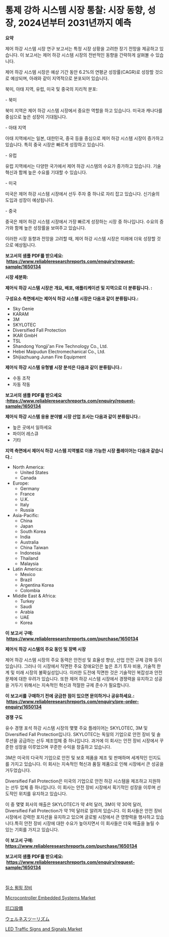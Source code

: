<p><h1>통제 강하 시스템 시장 통찰: 시장 동향, 성장, 2024년부터 2031년까지 예측</h1></p><p><strong>요약</strong></p>
<p><p>제어 하강 시스템 시장 연구 보고서는 특정 시장 상황을 고려한 장기 전망을 제공하고 있습니다. 이 보고서는 제어 하강 시스템 시장의 전반적인 동향을 간략하게 살펴볼 수 있습니다. </p><p>제어 하강 시스템 시장은 예상 기간 동안 6.2%의 연평균 성장률(CAGR)로 성장할 것으로 예상되며, 아래와 같이 지역적으로 분포되어 있습니다.</p><p>북미, 아태 지역, 유럽, 미국 및 중국의 지리적 분포:</p><p>- 북미</p><p>북미 지역은 제어 하강 시스템 시장에서 중요한 역할을 하고 있습니다. 미국과 캐나다를 중심으로 높은 성장이 기대됩니다.</p><p>- 아태 지역</p><p>아태 지역에서는 일본, 대한민국, 중국 등을 중심으로 제어 하강 시스템 시장이 증가하고 있습니다. 특히 중국 시장은 빠르게 성장하고 있습니다.</p><p>- 유럽</p><p>유럽 지역에서는 다양한 국가에서 제어 하강 시스템의 수요가 증가하고 있습니다. 기술 혁신과 함께 높은 수요를 기대할 수 있습니다.</p><p>- 미국</p><p>미국은 제어 하강 시스템 시장에서 선두 주자 중 하나로 자리 잡고 있습니다. 신기술의 도입과 성장이 예상됩니다.</p><p>- 중국</p><p>중국은 제어 하강 시스템 시장에서 가장 빠르게 성장하는 시장 중 하나입니다. 수요의 증가와 함께 높은 성장률을 보여주고 있습니다.</p><p>이러한 시장 동향과 전망을 고려할 때, 제어 하강 시스템 시장은 미래에 더욱 성장할 것으로 예상됩니다.</p></p>
<p><strong>보고서의 샘플 PDF를 받으세요: &nbsp;<a href="https://www.reliableresearchreports.com/enquiry/request-sample/1650134">https://www.reliableresearchreports.com/enquiry/request-sample/1650134</a></strong></p>
<p><strong>시장 세분화:</strong></p>
<p><strong> 제어식 하강 시스템 시장은 개요, 배포, 애플리케이션 및 지역으로 더 분류됩니다. :</strong></p>
<p><strong>구성요소 측면에서는 제어식 하강 시스템 시장은 다음과 같이 분류됩니다.:</strong></p>
<p><ul><li>Sky Genie</li><li>KARAM</li><li>3M</li><li>SKYLOTEC</li><li>Diversified Fall Protection</li><li>IKAR GmbH</li><li>TSL</li><li>Shandong Yongji'an Fire Technology Co., Ltd.</li><li>Hebei Maipudun Electromechanical Co., Ltd.</li><li>Shijiazhuang Junan Fire Equipment</li></ul></p>
<p><strong> 제어식 하강 시스템 유형별 시장 분석은 다음과 같이 분류됩니다.:</strong></p>
<p><ul><li>수동 조작</li><li>자동 작동</li></ul></p>
<p><strong>보고서의 샘플 PDF를 받으세요 :<a href="https://www.reliableresearchreports.com/enquiry/request-sample/1650134">https://www.reliableresearchreports.com/enquiry/request-sample/1650134</a></strong></p>
<p><strong> 제어식 하강 시스템 응용 분야별 시장 산업 조사는 다음과 같이 분류됩니다.:</strong></p>
<p><ul><li>높은 곳에서 일하세요</li><li>파이어 레스큐</li><li>기타</li></ul></p>
<p><strong>지역 측면에서 제어식 하강 시스템 지역별로 이용 가능한 시장 플레이어는 다음과 같습니다.:</strong></p>
<p><ul>
    <li>
        North America:
        <ul>
            <li>United States</li>
            <li>Canada</li>
        </ul>
    </li>
    <li>
        Europe:
        <ul>
            <li>Germany</li>
            <li>France</li>
            <li>U.K.</li>
            <li>Italy</li>
            <li>Russia</li>
        </ul>
    </li>
    <li>
        Asia-Pacific:
        <ul>
            <li>China</li>
            <li>Japan</li>
            <li>South Korea</li>
            <li>India</li>
            <li>Australia</li>
            <li>China Taiwan</li>
            <li>Indonesia</li>
            <li>Thailand</li>
            <li>Malaysia</li>
        </ul>
    </li>
    <li>
        Latin America:
        <ul>
            <li>Mexico</li>
            <li>Brazil</li>
            <li>Argentina Korea</li>
            <li>Colombia</li>
        </ul>
    </li>
    <li>
        Middle East & Africa:
        <ul>
            <li>Turkey</li>
            <li>Saudi</li>
            <li>Arabia</li>
            <li>UAE</li>
            <li>Korea</li>
        </ul>
    </li>
    </ul></p>
<p><strong>이 보고서 구매: &nbsp;<a href="https://www.reliableresearchreports.com/purchase/1650134">https://www.reliableresearchreports.com/purchase/1650134</a></strong></p>
<p><strong>제어식 하강 시스템의 주요 동인 및 장벽 시장</strong></p>
<p><p>제어 하강 시스템 시장의 주요 동력은 안전성 및 효율성 향상, 산업 안전 규제 강화 등이 있습니다. 그러나 이 시장에서 직면한 주요 장애요인은 높은 초기 투자 비용, 기술적 한계 및 미래 시장의 불확실성입니다. 이러한 도전에 직면한 것은 기술적인 복잡성과 안전 문제에 대한 우려가 있습니다. 또한 제어 하강 시스템 시장에서 경쟁력을 유지하고 성공을 거두기 위해서는 지속적인 혁신과 적절한 규제 준수가 필요합니다.</p></p>
<p><strong>이 보고서를 구매하기 전에 궁금한 점이 있으면 문의하거나 공유하세요.: &nbsp;<a href="https://www.reliableresearchreports.com/enquiry/pre-order-enquiry/1650134">https://www.reliableresearchreports.com/enquiry/pre-order-enquiry/1650134</a></strong></p>
<p><strong>경쟁 구도</strong></p>
<p><p>유수 경쟁 포석 하강 시스템 시장의 몇몇 주요 플레이어는 SKYLOTEC, 3M 및 Diversified Fall Protection입니다. SKYLOTEC는 독일의 기업으로 안전 장비 및 솔루션을 공급하는 선두 제조업체 중 하나입니다. 과거에 이 회사는 안전 장비 시장에서 꾸준한 성장을 이루었으며 꾸준한 수익을 창출하고 있습니다.</p><p>3M은 미국의 다국적 기업으로 안전 및 보호 제품을 제조 및 판매하며 세계적인 인지도를 가지고 있습니다. 이 회사는 지속적인 혁신과 품질 제품으로 인해 시장에서 큰 성공을 거두었습니다.</p><p>Diversified Fall Protection은 미국의 기업으로 안전 하강 시스템을 제조하고 지원하는 선두 업체 중 하나입니다. 이 회사는 안전 장비 시장에서 획기적인 성장을 이루며 선도적인 위치를 유지하고 있습니다.</p><p>이 중 몇몇 회사의 매출은 SKYLOTEC가 약 4억 달러, 3M이 약 30억 달러, Diversified Fall Protection가 약 1억 달러로 알려져 있습니다. 이 회사들은 안전 장비 시장에서 강력한 포지션을 유지하고 있으며 글로벌 시장에서 큰 영향력을 행사하고 있습니다.특히 안전 장비 시장에 대한 수요가 높아지면서 이 회사들은 더욱 매출을 늘릴 수 있는 기회를 가지고 있습니다.</p></p>
<p><strong>이 보고서 구매: &nbsp; <a href="https://www.reliableresearchreports.com/purchase/1650134">https://www.reliableresearchreports.com/purchase/1650134</a></strong></p>
<p><strong>보고서의 샘플 PDF를 받으세요: &nbsp;<a href="https://www.reliableresearchreports.com/enquiry/request-sample/1650134">https://www.reliableresearchreports.com/enquiry/request-sample/1650134</a></strong><strong></strong></p>
<p>&nbsp;</p>
<p><p><a href="https://github.com/hxzi07639916/Market-Research-Report-List-1/blob/main/72905469925.md">질소 펌핑 장비</a></p><p><a href="https://github.com/Paul14Anderson63/Market-Research-Report-List-3/blob/main/microcontroller-embedded-systems-market.md">Microcontroller Embedded Systems Market</a></p><p><a href="https://github.com/ihabdkwlxs948/Market-Research-Report-List-1/blob/main/583024510832.md">坑口設備</a></p><p><a href="https://github.com/dadanedu33/Market-Research-Report-List-1/blob/main/414911510833.md">ウェルネスツーリズム</a></p><p><a href="https://github.com/mabutironaldo/Market-Research-Report-List-3/blob/main/led-traffic-signs-and-signals-market.md">LED Traffic Signs and Signals Market</a></p></p>